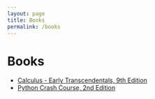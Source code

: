 ```yaml
---
layout: page
title: Books
permalink: /books
---
```

# Books

* [Calculus - Early Transcendentals, 9th Edition](/docs/calculus-early-transcendentals-ninth-edition.pdf)
* [Python Crash Course, 2nd Edition](/docs/python-crash-course-second-edition.pdf)
